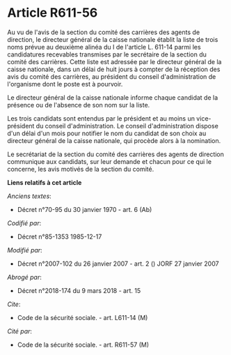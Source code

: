 # Article R611-56

Au vu de l'avis de la section du comité des carrières des agents de direction, le directeur général de la caisse nationale
établit la liste de trois noms prévue au deuxième alinéa du I de l'article L. 611-14 parmi les candidatures recevables
transmises par le secrétaire de la section du comité des carrières. Cette liste est adressée par le directeur général de la
caisse nationale, dans un délai de huit jours à compter de la réception des avis du comité des carrières, au président du
conseil d'administration de l'organisme dont le poste est à pourvoir.

Le directeur général de la caisse nationale informe chaque candidat de la présence ou de l'absence de son nom sur la liste.

Les trois candidats sont entendus par le président et au moins un vice-président du conseil d'administration. Le conseil
d'administration dispose d'un délai d'un mois pour notifier le nom du candidat de son choix au directeur général de la caisse
nationale, qui procède alors à la nomination.

Le secrétariat de la section du comité des carrières des agents de direction communique aux candidats, sur leur demande et
chacun pour ce qui le concerne, les avis motivés de la section du comité.

**Liens relatifs à cet article**

_Anciens textes_:

  - Décret n°70-95 du 30 janvier 1970 - art. 6 (Ab)

_Codifié par_:

  - Décret n°85-1353 1985-12-17

_Modifié par_:

  - Décret n°2007-102 du 26 janvier 2007 - art. 2 () JORF 27 janvier 2007

_Abrogé par_:

  - Décret n°2018-174 du 9 mars 2018 - art. 15

_Cite_:

  - Code de la sécurité sociale. - art. L611-14 (M)

_Cité par_:

  - Code de la sécurité sociale. - art. R611-57 (M)
